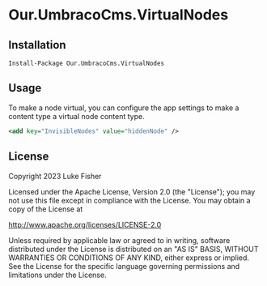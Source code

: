 # Our.UmbracoCms.VirtualNodes

## Installation

```pwsh
Install-Package Our.UmbracoCms.VirtualNodes
```

## Usage

To make a node virtual, you can configure the app settings to make a content type a virtual node content type.

```xml
<add key="InvisibleNodes" value="hiddenNode" />
```

## License

Copyright 2023 Luke Fisher

Licensed under the Apache License, Version 2.0 (the "License");
you may not use this file except in compliance with the License.
You may obtain a copy of the License at

http://www.apache.org/licenses/LICENSE-2.0

Unless required by applicable law or agreed to in writing, software
distributed under the License is distributed on an "AS IS" BASIS,
WITHOUT WARRANTIES OR CONDITIONS OF ANY KIND, either express or implied.
See the License for the specific language governing permissions and
limitations under the License.
